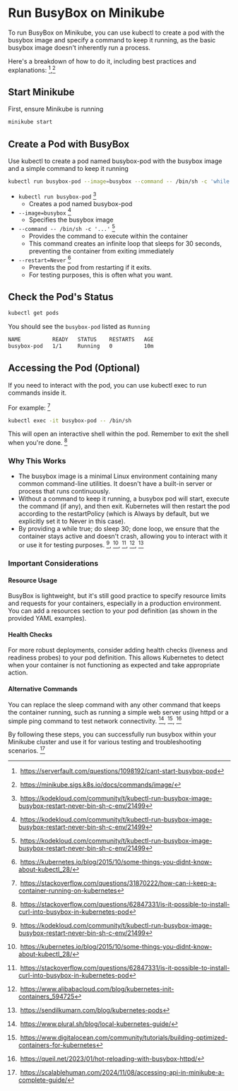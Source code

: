 # Run BusyBox on Minikube
To run BusyBox on Minikube, you can use kubectl to create a pod with the busybox image and specify a command to keep it running, as the basic busybox image doesn't inherently run a process.

Here's a breakdown of how to do it, including best practices and explanations: [^1],[^2]  

## Start Minikube

First, ensure Minikube is running

```bash
minikube start
```

## Create a Pod with BusyBox

Use kubectl to create a pod named busybox-pod with the busybox image and a simple command to keep it running

```bash
kubectl run busybox-pod --image=busybox --command -- /bin/sh -c 'while true; do sleep 30; done' --restart=Never
```

- ```kubectl run busybox-pod``` [^3]
  - Creates a pod named busybox-pod
- ```--image=busybox``` [^3]
  - Specifies the busybox image
- ```--command -- /bin/sh -c '...'``` [^3]
  - Provides the command to execute within the container
  - This command creates an infinite loop that sleeps for 30 seconds, preventing the container from exiting immediately  
- ```--restart=Never``` [^4]
  - Prevents the pod from restarting if it exits.
  - For testing purposes, this is often what you want.

## Check the Pod's Status
```bash
kubectl get pods
```
You should see the ```busybox-pod``` listed as ```Running```

```bash
NAME          READY   STATUS    RESTARTS   AGE
busybox-pod   1/1     Running   0          10m
```


## Accessing the Pod (Optional)
If you need to interact with the pod, you can use kubectl exec to run commands inside it.

For example: [^5]

```bash
kubectl exec -it busybox-pod -- /bin/sh
```

This will open an interactive shell within the pod. Remember to exit the shell when you're done. [^6]

### Why This Works

- The busybox image is a minimal Linux environment containing many common command-line utilities. It doesn't have a built-in server or process that runs continuously. 
- Without a command to keep it running, a busybox pod will start, execute the command (if any), and then exit. Kubernetes will then restart the pod according to the restartPolicy (which is Always by default, but we explicitly set it to Never in this case). 
- By providing a while true; do sleep 30; done loop, we ensure that the container stays active and doesn't crash, allowing you to interact with it or use it for testing purposes. [^3], [^4], [^6], [^7], [^8]

### Important Considerations

#### Resource Usage
BusyBox is lightweight, but it's still good practice to specify resource limits and requests for your containers, especially in a production environment. You can add a resources section to your pod definition (as shown in the provided YAML examples). 

#### Health Checks
For more robust deployments, consider adding health checks (liveness and readiness probes) to your pod definition. This allows Kubernetes to detect when your container is not functioning as expected and take appropriate action. 

#### Alternative Commands
You can replace the sleep command with any other command that keeps the container running, such as running a simple web server using httpd or a simple ping command to test network connectivity. [^9], [^10], [^11]


By following these steps, you can successfully run busybox within your Minikube cluster and use it for various testing and troubleshooting scenarios. [^12]  

[^1]: https://serverfault.com/questions/1098192/cant-start-busybox-pod
[^2]: https://minikube.sigs.k8s.io/docs/commands/image/
[^3]: https://kodekloud.com/community/t/kubectl-run-busybox-image-busybox-restart-never-bin-sh-c-env/21499
[^4]: https://kubernetes.io/blog/2015/10/some-things-you-didnt-know-about-kubectl_28/
[^5]: https://stackoverflow.com/questions/31870222/how-can-i-keep-a-container-running-on-kubernetes
[^6]: https://stackoverflow.com/questions/62847331/is-it-possible-to-install-curl-into-busybox-in-kubernetes-pod
[^7]: https://www.alibabacloud.com/blog/kubernetes-init-containers_594725
[^8]: https://sendilkumarn.com/blog/kubernetes-pods
[^9]: https://www.plural.sh/blog/local-kubernetes-guide/
[^10]: https://www.digitalocean.com/community/tutorials/building-optimized-containers-for-kubernetes
[^11]: https://queil.net/2023/01/hot-reloading-with-busybox-httpd/
[^12]: https://scalablehuman.com/2024/11/08/accessing-api-in-minikube-a-complete-guide/
